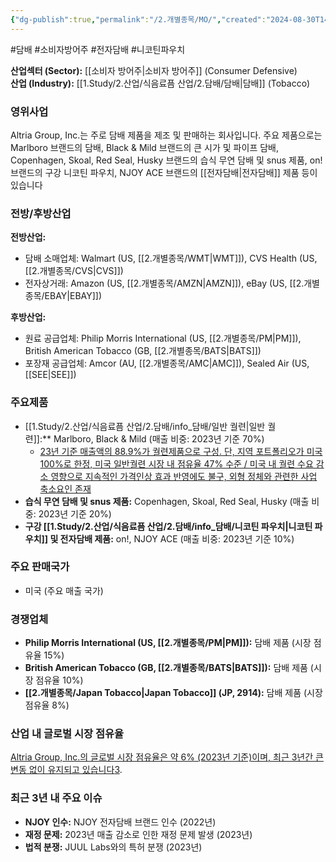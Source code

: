 ```yaml
---
{"dg-publish":true,"permalink":"/2.개별종목/MO/","created":"2024-08-30T14:15:58.524+09:00","updated":"2025-06-03T20:06:00.141+09:00"}
---
```


#담배 #소비자방어주 #전자담배 #니코틴파우치

**산업섹터 (Sector):** [[소비자 방어주\|소비자 방어주]] (Consumer Defensive)  
**산업 (Industry):** [[1.Study/2.산업/식음료픔 산업/2.담배/담배\|담배]] (Tobacco)

### 영위사업

Altria Group, Inc.는 주로 담배 제품을 제조 및 판매하는 회사입니다. 주요 제품으로는 Marlboro 브랜드의 담배, Black & Mild 브랜드의 큰 시가 및 파이프 담배, Copenhagen, Skoal, Red Seal, Husky 브랜드의 습식 무연 담배 및 snus 제품, on! 브랜드의 구강 니코틴 파우치, NJOY ACE 브랜드의 [[전자담배\|전자담배]] 제품 등이 있습니다

### 전방/후방산업

**전방산업:**

- 담배 소매업체: Walmart (US, [[2.개별종목/WMT\|WMT]]), CVS Health (US, [[2.개별종목/CVS\|CVS]])
- 전자상거래: Amazon (US, [[2.개별종목/AMZN\|AMZN]]), eBay (US, [[2.개별종목/EBAY\|EBAY]])

**후방산업:**

- 원료 공급업체: Philip Morris International (US, [[2.개별종목/PM\|PM]]), British American Tobacco (GB, [[2.개별종목/BATS\|BATS]])
- 포장재 공급업체: Amcor (AU, [[2.개별종목/AMC\|AMC]]), Sealed Air (US, [[SEE\|SEE]])

### 주요제품

- [[1.Study/2.산업/식음료픔 산업/2.담배/info_담배/일반 궐련\|일반 궐련]]:** Marlboro, Black & Mild (매출 비중: 2023년 기준 70%)
	- [23년 기준 매출액의 88.9%가 궐련제품으로 구성. 단, 지역 포트폴리오가 미국 100%로 한정, 미국 일반궐련 시장 내 점유율 47% 수준 / 미국 내 궐련 수요 감소 영향으로 지속적인 가격인상 효과 반영에도 불구, 외형 정체와 관련한 사업 축소요인 존재](9.3_담배업체에%20관심이%20지속되는%20이유.pdf#page=9&selection=0,1,83,2&color=yellow)
- **습식 무연 담배 및 snus 제품:** Copenhagen, Skoal, Red Seal, Husky (매출 비중: 2023년 기준 20%)
- **구강 [[1.Study/2.산업/식음료픔 산업/2.담배/info_담배/니코틴 파우치\|니코틴 파우치]] 및 전자담배 제품:** on!, NJOY ACE (매출 비중: 2023년 기준 10%)

### 주요 판매국가

- 미국 (주요 매출 국가)

### 경쟁업체

- **Philip Morris International (US, [[2.개별종목/PM\|PM]]):** 담배 제품 (시장 점유율 15%)
- **British American Tobacco (GB, [[2.개별종목/BATS\|BATS]]):** 담배 제품 (시장 점유율 10%)
- **[[2.개별종목/Japan Tobacco\|Japan Tobacco]] (JP, 2914):** 담배 제품 (시장 점유율 8%)

### 산업 내 글로벌 시장 점유율

[Altria Group, Inc.의 글로벌 시장 점유율은 약 6% (2023년 기준)이며, 최근 3년간 큰 변동 없이 유지되고 있습니다](https://www.morningstar.com/stocks/XNYS/MO/quote)[3](https://www.morningstar.com/stocks/XNYS/MO/quote).

### 최근 3년 내 주요 이슈

- **NJOY 인수:** NJOY 전자담배 브랜드 인수 (2022년)
- **재정 문제:** 2023년 매출 감소로 인한 재정 문제 발생 (2023년)
- **법적 분쟁:** JUUL Labs와의 특허 분쟁 (2023년)